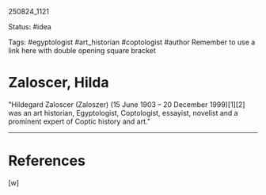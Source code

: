 
250824_1121

Status: #idea

Tags: #egyptologist #art_historian #coptologist #author
Remember to use a link here with double opening square bracket
# Zaloscer, Hilda

"Hildegard Zaloscer (Zaloszer) (15 June 1903 – 20 December 1999)[1][2] was an art historian, Egyptologist, Coptologist, essayist, novelist and a prominent expert of Coptic history and art." 

---
# References
[w]